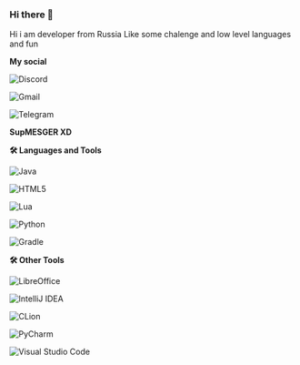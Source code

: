 ### Hi there 👋


Hi i am developer from Russia
Like some chalenge and low level languages and fun

**My social**

![Discord](https://img.shields.io/badge/Discord-%235865F2.svg?style=for-the-badge&logo=discord&logoColor=white)

![Gmail](https://img.shields.io/badge/Gmail-D14836?style=for-the-badge&logo=gmail&logoColor=white)

![Telegram](https://img.shields.io/badge/Telegram-2CA5E0?style=for-the-badge&logo=telegram&logoColor=white)

**SupMESGER XD**

**🛠 Languages and Tools**

![Java](https://img.shields.io/badge/java-%23ED8B00.svg?style=for-the-badge&logo=openjdk&logoColor=white)

![HTML5](https://img.shields.io/badge/html5-%23E34F26.svg?style=for-the-badge&logo=html5&logoColor=white)

![Lua](https://img.shields.io/badge/lua-%232C2D72.svg?style=for-the-badge&logo=lua&logoColor=white)

![Python](https://img.shields.io/badge/python-3670A0?style=for-the-badge&logo=python&logoColor=ffdd54)

![Gradle](https://img.shields.io/badge/Gradle-02303A.svg?style=for-the-badge&logo=Gradle&logoColor=white)

**🛠 Other Tools**

![LibreOffice](https://img.shields.io/badge/LibreOffice-%2318A303?style=for-the-badge&logo=LibreOffice&logoColor=white)

![IntelliJ IDEA](https://img.shields.io/badge/IntelliJIDEA-000000.svg?style=for-the-badge&logo=intellij-idea&logoColor=white)

![CLion](https://img.shields.io/badge/CLion-black?style=for-the-badge&logo=clion&logoColor=white)

![PyCharm](https://img.shields.io/badge/pycharm-143?style=for-the-badge&logo=pycharm&logoColor=black&color=black&labelColor=green)

![Visual Studio Code](https://img.shields.io/badge/Visual%20Studio%20Code-0078d7.svg?style=for-the-badge&logo=visual-studio-code&logoColor=white)

